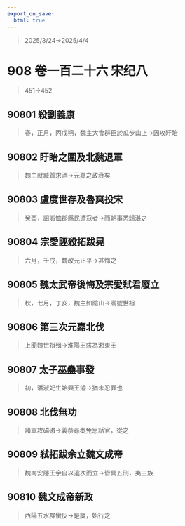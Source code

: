 ```yaml
---
export_on_save:
  html: true
---
```


> 2025/3/24->2025/4/4

# 908 卷一百二十六 宋纪八

> 451->452

## 90801 殺劉義康
> 春，正月，丙戌朔，魏主大會群臣於瓜步山上->因攻盱眙

## 90802 盱眙之圍及北魏退軍
> 魏主就臧質求酒->元嘉之政衰矣

## 90803 盧度世存及魯爽投宋
> 癸酉，詔賑恤郡縣民遭寇者->而朝事悉歸湛之

## 90804 宗愛誣殺拓跋晃
> 六月，壬戌，魏改元正平->甚悔之

## 90805 魏太武帝後悔及宗愛弒君廢立
> 秋，七月，丁亥，魏主如陰山->廟號世祖

## 90806 第三次元嘉北伐
> 上聞魏世祖殂->淮陽王彧為湘東王

## 90807 太子巫蠱事發
> 初，潘淑妃生始興王濬->猶未忍罪也

## 90808 北伐無功
> 諸軍攻碻磝->義恭尋奏免思話官，從之

## 90809 弒拓跋余立魏文成帝
> 魏南安隱王余自以違次而立->皆具五刑，夷三族

## 90810 魏文成帝新政
> 西陽五水群蠻反->是歲，始行之